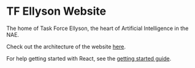 # TF Ellyson Website

The home of Task Force Ellyson, the heart of Artificial Intelligence in the NAE.

Check out the architecture of the website [here](./ARCHITECTURE.md).

For help getting started with React, see the [getting started guide](./getting-started.md).
